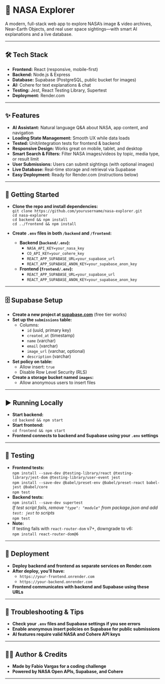# 🚀 NASA Explorer

A modern, full-stack web app to explore NASA’s image & video archives, Near-Earth Objects, and real user space sightings—with smart AI explanations and a live database.

---

## 🛠️ Tech Stack

- **Frontend:** React (responsive, mobile-first)
- **Backend:** Node.js & Express
- **Database:** Supabase (PostgreSQL, public bucket for images)
- **AI:** Cohere for text explanations & chat
- **Testing:** Jest, React Testing Library, Supertest
- **Deployment:** Render.com

---

## ✨ Features

- **AI Assistant:** Natural language Q&A about NASA, app content, and navigation
- **Loading State Management:** Smooth UX while data loads
- **Tested:** Unit/integration tests for frontend & backend
- **Responsive Design:** Works great on mobile, tablet, and desktop
- **Smart Search & Filters:** Filter NASA images/videos by topic, media type, or result limit
- **User Submissions:** Users can submit sightings (with optional images)
- **Live Database:** Real-time storage and retrieval via Supabase
- **Easy Deployment:** Ready for Render.com (instructions below)

---

## 🚦 Getting Started

- **Clone the repo and install dependencies:**  
  `git clone https://github.com/yourusername/nasa-explorer.git`  
  `cd nasa-explorer`  
  `cd backend && npm install`  
  `cd ../frontend && npm install`

- **Create `.env` files in both `/backend` and `/frontend`:**
  - **Backend (`backend/.env`):**
    - `NASA_API_KEY=your_nasa_key`
    - `CO_API_KEY=your_cohere_key`
    - `REACT_APP_SUPABASE_URL=your_supabase_url`
    - `REACT_APP_SUPABASE_ANON_KEY=your_supabase_anon_key`
  - **Frontend (`frontend/.env`):**
    - `REACT_APP_SUPABASE_URL=your_supabase_url`
    - `REACT_APP_SUPABASE_ANON_KEY=your_supabase_anon_key`

---

## 🗄️ Supabase Setup

- **Create a new project at [supabase.com](https://supabase.com)** (free tier works)
- **Set up the `submissions` table:**
  - Columns:
    - `id` (uuid, primary key)
    - `created_at` (timestamp)
    - `name` (varchar)
    - `email` (varchar)
    - `image_url` (varchar, optional)
    - `description` (varchar)
- **Set policy on table:**  
  - Allow insert: `true`
  - Disable Row Level Security (RLS)
- **Create a storage bucket named `images`:**
  - Allow anonymous users to insert files

---

## ▶️ Running Locally

- **Start backend:**  
  `cd backend && npm start`
- **Start frontend:**  
  `cd frontend && npm start`
- **Frontend connects to backend and Supabase using your `.env` settings**

---

## 🧪 Testing

- **Frontend tests:**  
  `npm install --save-dev @testing-library/react @testing-library/jest-dom @testing-library/user-event jest`  
  `npm install --save-dev @babel/preset-env @babel/preset-react babel-jest @babel/core`  
  `npm test`
- **Backend tests:**  
  `npm install --save-dev supertest`  
  _If test script fails, remove `"type": "module"` from package.json and add `test: jest` to scripts_  
  `npm test`
- **Note:**  
  If testing fails with `react-router-dom` v7+, downgrade to v6:  
  `npm install react-router-dom@6`

---

## 🚀 Deployment

- **Deploy backend and frontend as separate services on Render.com**
- **After deploy, you’ll have:**
  - `https://your-frontend.onrender.com`
  - `https://your-backend.onrender.com`
- **Frontend communicates with backend and Supabase using these URLs**

---

## 🛟 Troubleshooting & Tips

- **Check your `.env` files and Supabase settings if you see errors**
- **Enable anonymous insert policies on Supabase for public submissions**
- **AI features require valid NASA and Cohere API keys**

---

## 👨‍💻 Author & Credits

- **Made by Fabio Vargas for a coding challenge**
- **Powered by NASA Open APIs, Supabase, and Cohere**

---
